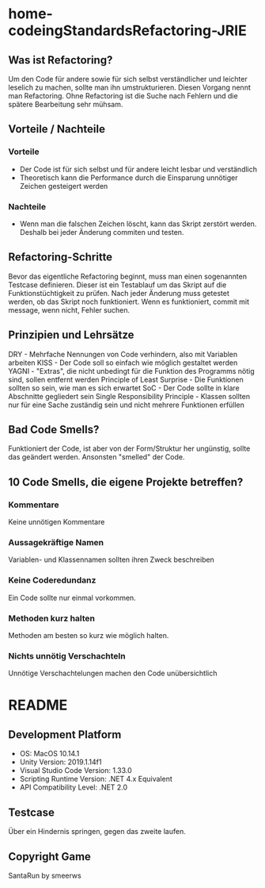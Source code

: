 # home-codeingStandardsRefactoring-JRIE
## Was ist Refactoring?

Um den Code für andere sowie für sich selbst verständlicher und leichter leselich zu machen, sollte man ihn umstrukturieren. Diesen Vorgang nennt man Refactoring. 
Ohne Refactoring ist die Suche nach Fehlern und die spätere Bearbeitung sehr mühsam.

## Vorteile / Nachteile

### Vorteile

- Der Code ist für sich selbst und für andere leicht lesbar und verständlich
- Theoretisch kann die Performance durch die Einsparung unnötiger Zeichen gesteigert werden

### Nachteile

- Wenn man die falschen Zeichen löscht, kann das Skript zerstört werden. Deshalb bei jeder Änderung commiten und testen.

## Refactoring-Schritte

Bevor das eigentliche Refactoring beginnt, muss man einen sogenannten Testcase definieren. Dieser ist ein Testablauf um das Skript auf die Funktionstüchtigkeit zu prüfen. Nach jeder Änderung muss getestet werden, ob das Skript noch funktioniert. Wenn es funktioniert, commit mit message, wenn nicht, Fehler suchen.

## Prinzipien und Lehrsätze

DRY - Mehrfache Nennungen von Code verhindern, also mit Variablen arbeiten
KISS - Der Code soll so einfach wie möglich gestaltet werden
YAGNI - "Extras", die nicht unbedingt für die Funktion des Programms nötig sind, sollen entfernt werden
Principle of Least Surprise - Die Funktionen sollten so sein, wie man es sich erwartet
SoC - Der Code sollte in klare Abschnitte gegliedert sein
Single Responsibility Principle - Klassen sollten nur für eine Sache zuständig sein und nicht mehrere Funktionen erfüllen

## Bad Code Smells?

Funktioniert der Code, ist aber von der Form/Struktur her ungünstig, sollte das geändert werden. Ansonsten "smelled" der Code.

## 10 Code Smells, die eigene Projekte betreffen?

### Kommentare
Keine unnötigen Kommentare

### Aussagekräftige Namen
Variablen- und Klassennamen sollten ihren Zweck beschreiben

### Keine Coderedundanz
Ein Code sollte nur einmal vorkommen.

### Methoden kurz halten
Methoden am besten so kurz wie möglich halten.

### Nichts unnötig Verschachteln
Unnötige Verschachtelungen machen den Code unübersichtlich

# README

## Development Platform

- OS: MacOS 10.14.1
- Unity Version: 2019.1.14f1
- Visual Studio Code Version: 1.33.0
- Scripting Runtime Version: .NET 4.x Equivalent
- API Compatibility Level: .NET 2.0

## Testcase
Über ein Hindernis springen, gegen das zweite laufen.

## Copyright Game

SantaRun by smeerws
